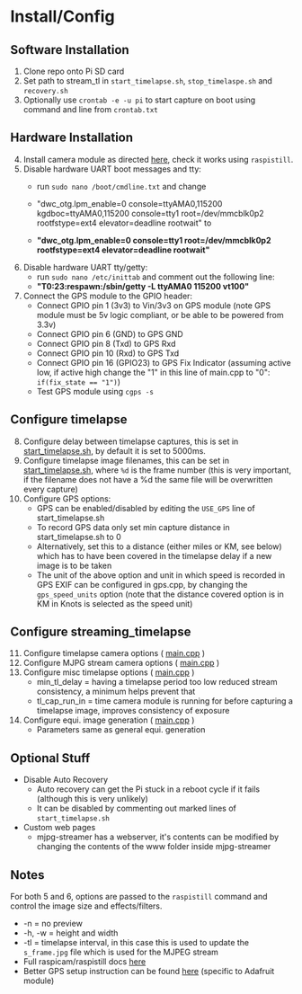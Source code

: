 Install/Config
==============

Software Installation
---------------------

1.  Clone repo onto Pi SD card
2.  Set path to stream_tl in ```start_timelapse.sh```, ```stop_timelaspe.sh``` and ```recovery.sh```
3.  Optionally use ```crontab -e -u pi``` to start capture on boot using command and line from ```crontab.txt```

Hardware Installation
---------------------

4.	Install camera module as directed [here](http://www.raspberrypi.org/camera), check it works using ```raspistill```.
5.	Disable hardware UART boot messages and tty:
	-	run ```sudo nano /boot/cmdline.txt``` and change
	- "dwc_otg.lpm_enable=0 console=ttyAMA0,115200 kgdboc=ttyAMA0,115200 console=tty1 root=/dev/mmcblk0p2 rootfstype=ext4 elevator=deadline rootwait" to

	- **"dwc_otg.lpm_enable=0 console=tty1 root=/dev/mmcblk0p2 rootfstype=ext4 elevator=deadline rootwait"**
6.	Disable hardware UART tty/getty:
	-	run ```sudo nano /etc/inittab``` and comment out the following line:
	-	**"T0:23:respawn:/sbin/getty -L ttyAMA0 115200 vt100"**
7.	Connect the GPS module to the GPIO header:
	-	Connect GPIO pin 1 (3v3) to Vin/3v3 on GPS module (note GPS module must be 5v logic compliant, or be able to be powered from 3.3v)
	-	Connect GPIO pin 6 (GND) to GPS GND
	-	Connect GPIO pin 8 (Txd) to GPS Rxd
	-	Connect GPIO pin 10 (Rxd) to GPS Txd
	-	Connect GPIO pin 16 (GPIO23) to GPS Fix Indicator (assuming active low, if active high change the "1" in this line of main.cpp to "0": ```if(fix_state == "1")```)
	-	Test GPS module using ```cgps -s```

Configure timelapse
-------------------

8.  Configure delay between timelapse captures, this is set in [start_timelapse.sh](https://github.com/DanNixon/FP_StreamTimelapse/blob/master/stream_tl/start_timelapse.sh), by default it is set to 5000ms.
9.	Configure timelapse image filenames, this can be set in [start_timelapse.sh](https://github.com/DanNixon/FP_StreamTimelapse/blob/master/stream_tl/start_timelapse.sh), where ```%d``` is the frame number (this is very important, if the filename does not have a %d the same file will be overwritten every capture)
10.	Configure GPS options:
	-	GPS can be enabled/disabled by editing the ```USE_GPS``` line of start_timelapse.sh
	-	To record GPS data only set min capture distance in start_timelapse.sh to 0
	-	Alternatively, set this to a distance (either miles or KM, see below) which has to have been covered in the timelapse delay if a new image is to be taken
	-	The unit of the above option and unit in which speed is recorded in GPS EXIF can be configured in gps.cpp, by changing the ```gps_speed_units``` option (note that the distance covered option is in KM in Knots is selected as the speed unit)

Configure streaming_timelapse
-----------------------------

11.	Configure timelapse camera options ( [main.cpp](https://github.com/DanNixon/FP_StreamTimelapse/blob/master/stream_tl/streaming_timelapse/main.cpp) )
12.	Configure MJPG stream camera options ( [main.cpp](https://github.com/DanNixon/FP_StreamTimelapse/blob/master/stream_tl/streaming_timelapse/main.cpp) )
13.	Configure misc timelapse options ( [main.cpp](https://github.com/DanNixon/FP_StreamTimelapse/blob/master/stream_tl/streaming_timelapse/main.cpp) )
	-	min_tl_delay = having a timelapse period too low reduced stream consistency, a minimum helps prevent that
	-	tl_cap_run_in = time camera module is running for before capturing a timelapse image, improves consistency of exposure
14.	Configure equi. image generation ( [main.cpp](https://github.com/DanNixon/FP_StreamTimelapse/blob/master/stream_tl/streaming_timelapse/main.cpp) )
	-	Parameters same as general equi. generation

Optional Stuff
--------------

-	Disable Auto Recovery
	-	Auto recovery can get the Pi stuck in a reboot cycle if it fails (although this is very unlikely)
	- It can be disabled by commenting out marked lines of ```start_timelapse.sh```
- Custom web pages
	-	mjpg-streamer has a webserver, it's contents can be modified by changing the contents of the www folder inside mjpg-streamer

Notes
-----

For both 5 and 6, options are passed to the ```raspistill``` command and control the image size and effects/filters.

- -n = no preview
- -h, -w = height and width
- -tl = timelapse interval, in this case this is used to update the ```s_frame.jpg``` file which is used for the MJPEG stream
- Full raspicam/raspistill docs [here](https://github.com/raspberrypi/userland/blob/master/host_applications/linux/apps/raspicam/README.md)
- Better GPS setup instruction can be found [here](http://learn.adafruit.com/adafruit-ultimate-gps-on-the-raspberry-pi) (specific to Adafruit module)